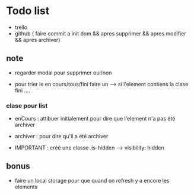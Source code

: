 # Todo list
- trello
- github ( faire commit a init dom && apres supprimer && apres modifier && apres archiver)



## note
- regarder modal pour supprimer oui/non

- pour trier le en cours/tous/fini faire un --> si l'element contiens la clase fini ....

### clase pour list
- enCours : attibuer initialement pour dire que l'element n'a pas été archiver
- archiver : pour dire qu'il a été archiver

- IMPORTANT : créé une classe .is-hidden --> visibility: hidden

## bonus
- faire un local storage pour que quand on refresh y a encore les elements
